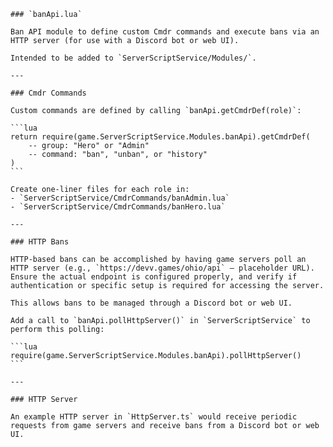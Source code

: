     ### `banApi.lua`

    Ban API module to define custom Cmdr commands and execute bans via an HTTP server (for use with a Discord bot or web UI).

    Intended to be added to `ServerScriptService/Modules/`.

    ---

    ### Cmdr Commands

    Custom commands are defined by calling `banApi.getCmdrDef(role)`:

    ```lua
    return require(game.ServerScriptService.Modules.banApi).getCmdrDef(
        -- group: "Hero" or "Admin"
        -- command: "ban", "unban", or "history"
    )
    ```

    Create one-liner files for each role in:
    - `ServerScriptService/CmdrCommands/banAdmin.lua`
    - `ServerScriptService/CmdrCommands/banHero.lua`

    ---

    ### HTTP Bans

    HTTP-based bans can be accomplished by having game servers poll an HTTP server (e.g., `https://devv.games/ohio/api` — placeholder URL).  
    Ensure the actual endpoint is configured properly, and verify if authentication or specific setup is required for accessing the server.

    This allows bans to be managed through a Discord bot or web UI.

    Add a call to `banApi.pollHttpServer()` in `ServerScriptService` to perform this polling:

    ```lua
    require(game.ServerScriptService.Modules.banApi).pollHttpServer()
    ```

    ---

    ### HTTP Server

    An example HTTP server in `HttpServer.ts` would receive periodic requests from game servers and receive bans from a Discord bot or web UI.
